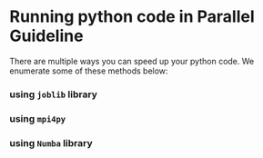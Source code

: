 # Running python code in Parallel Guideline

There are multiple ways you can speed up your python code. We enumerate some of these methods below:

### using `joblib` library


### using `mpi4py`


### using `Numba` library

